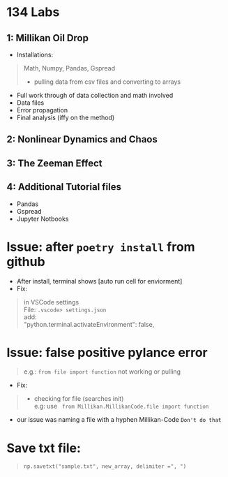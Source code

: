 # 134 Labs

## 1: Millikan Oil Drop 
- Installations: 
> Math, Numpy, Pandas, Gspread<br>
> - pulling data from csv files and converting to arrays 
* Full work through of data collection and math involved
* Data files 
* Error propagation 
* Final analysis (iffy on the method)
## 2: Nonlinear Dynamics and Chaos
## 3: The Zeeman Effect
## 4: Additional Tutorial files  
- Pandas 
- Gspread
- Jupyter Notbooks 

# Issue: after `poetry install` from github
- After install, terminal shows [auto run cell for enviorment] 
- Fix: 
> in VSCode settings<br>
File: `.vscode> settings.json`<br>
add:  
    "python.terminal.activateEnvironment": false,

# Issue: false positive pylance error
> e.g.: `from file import function` not working or pulling
- Fix: 
> - checking for file (searches init)<br>
> e.g: use ` from Millikan.MillikanCode.file import function`
* our issue was naming a file with a hyphen Millikan-Code `Don't do that`

# Save txt file: 
> `np.savetxt("sample.txt", new_array, delimiter =", ")`
